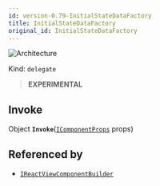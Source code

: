 ```yaml
---
id: version-0.79-InitialStateDataFactory
title: InitialStateDataFactory
original_id: InitialStateDataFactory
---
```


![Architecture](https://img.shields.io/badge/architecture-new_only-blue)

Kind: `delegate`

> **EXPERIMENTAL**

## Invoke
Object **`Invoke`**([`IComponentProps`](IComponentProps) props)

## Referenced by
- [`IReactViewComponentBuilder`](IReactViewComponentBuilder)
